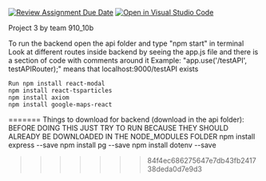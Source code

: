 [![Review Assignment Due Date](https://classroom.github.com/assets/deadline-readme-button-24ddc0f5d75046c5622901739e7c5dd533143b0c8e959d652212380cedb1ea36.svg)](https://classroom.github.com/a/apcvbojB)
[![Open in Visual Studio Code](https://classroom.github.com/assets/open-in-vscode-718a45dd9cf7e7f842a935f5ebbe5719a5e09af4491e668f4dbf3b35d5cca122.svg)](https://classroom.github.com/online_ide?assignment_repo_id=12489252&assignment_repo_type=AssignmentRepo)

Project 3 by team 910_10b

To run the backend open the api folder and type "npm start" in terminal
Look at different routes inside backend by seeing the app.js file and there is a section of code with comments around it
    Example: "app.use('/testAPI', testAPIRouter);" means that localhost:9000/testAPI exists

    Run npm install react-modal
    npm install react-tsparticles
    npm install axiom
    npm install google-maps-react
=======
Things to download for backend (download in the api folder):
    BEFORE DOING THIS JUST TRY TO RUN BECAUSE THEY SHOULD ALREADY BE DOWNLOADED IN THE NODE_MODULES FOLDER
    npm install express --save
    npm install pg --save
    npm install dotenv --save
>>>>>>> 84f4ec686275647e7db43fb241738deda0d7e9d3
